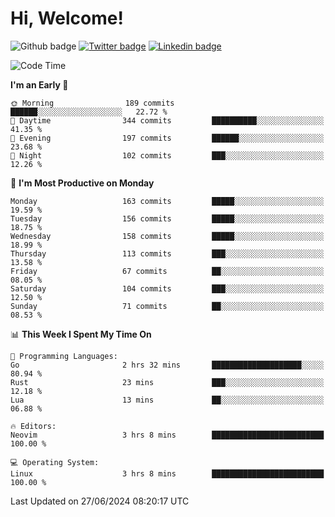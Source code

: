   # Hi, Welcome!
  ![Github badge](https://img.shields.io/github/followers/kraken-afk.svg?style=social&label=Follow&maxAge=2592000)
  [![Twitter badge](https://img.shields.io/badge/-Twitter-00acee?style=flat-square&logo=Twitter&logoColor=white)](https://twitter.com/trshppl)
  [![Linkedin badge](https://img.shields.io/badge/LinkedIn-0077B5?style=flat-square&logo=linkedin&logoColor=white)](https://www.linkedin.com/in/noveanrer)
<!--START_SECTION:waka-->
![Code Time](http://img.shields.io/badge/Code%20Time-234%20hrs%2047%20mins-blue)

**I'm an Early 🐤** 

```text
🌞 Morning                189 commits         ██████░░░░░░░░░░░░░░░░░░░   22.72 % 
🌆 Daytime                344 commits         ██████████░░░░░░░░░░░░░░░   41.35 % 
🌃 Evening                197 commits         ██████░░░░░░░░░░░░░░░░░░░   23.68 % 
🌙 Night                  102 commits         ███░░░░░░░░░░░░░░░░░░░░░░   12.26 % 
```
📅 **I'm Most Productive on Monday** 

```text
Monday                   163 commits         █████░░░░░░░░░░░░░░░░░░░░   19.59 % 
Tuesday                  156 commits         █████░░░░░░░░░░░░░░░░░░░░   18.75 % 
Wednesday                158 commits         █████░░░░░░░░░░░░░░░░░░░░   18.99 % 
Thursday                 113 commits         ███░░░░░░░░░░░░░░░░░░░░░░   13.58 % 
Friday                   67 commits          ██░░░░░░░░░░░░░░░░░░░░░░░   08.05 % 
Saturday                 104 commits         ███░░░░░░░░░░░░░░░░░░░░░░   12.50 % 
Sunday                   71 commits          ██░░░░░░░░░░░░░░░░░░░░░░░   08.53 % 
```


📊 **This Week I Spent My Time On** 

```text
💬 Programming Languages: 
Go                       2 hrs 32 mins       ████████████████████░░░░░   80.94 % 
Rust                     23 mins             ███░░░░░░░░░░░░░░░░░░░░░░   12.18 % 
Lua                      13 mins             ██░░░░░░░░░░░░░░░░░░░░░░░   06.88 % 

🔥 Editors: 
Neovim                   3 hrs 8 mins        █████████████████████████   100.00 % 

💻 Operating System: 
Linux                    3 hrs 8 mins        █████████████████████████   100.00 % 
```


 Last Updated on 27/06/2024 08:20:17 UTC
<!--END_SECTION:waka-->